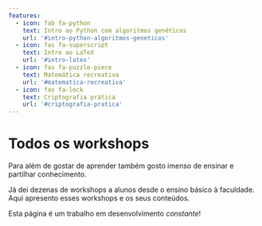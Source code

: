 ```yaml
---
features:
  - icon: fab fa-python
    text: Intro ao Python com algoritmos genéticos
    url: '#intro-python-algoritmos-geneticos'
  - icon: fas fa-superscript
    text: Intro ao LaTeX
    url: '#intro-latex'
  - icon: fas fa-puzzle-piece
    text: Matemática recreativa
    url: '#matematica-recreativa'
  - icon: fas fa-lock
    text: Criptografia prática
    url: '#criptografia-pratica'
---
```


# Todos os workshops

Para além de gostar de aprender também gosto imenso de ensinar e partilhar conhecimento.

Já dei dezenas de workshops a alunos desde o ensino básico à faculdade. Aqui apresento esses workshops e os seus conteúdos.

Esta página é um trabalho em desenvolvimento _constante_!
